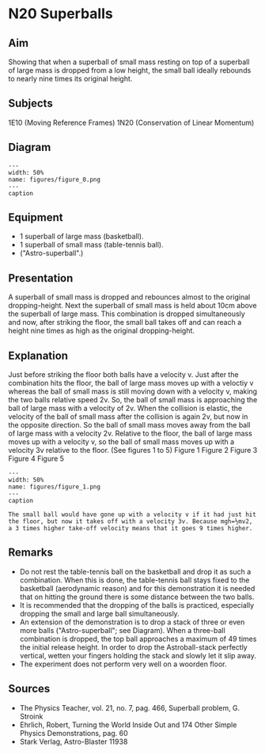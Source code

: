 # N20 Superballs 
    
  
## Aim   
 Showing that when a superball of small mass resting on top of a superball of large mass is dropped from a low height, the small ball ideally rebounds to nearly nine times its original height.    
  
## Subjects   
 1E10 (Moving Reference Frames) 1N20 (Conservation of Linear Momentum)   
  
## Diagram   
   
```{figure} figures/figure_0.png  
---  
width: 50%  
name: figures/figure_0.png  
---  
caption  
``` 
      
  
## Equipment   
 
 *  1 superball of large mass (basketball). 
 *  1 superball of small mass (table-tennis ball). 
 *  ("Astro-superball".)
     
  
## Presentation   
 A superball of small mass is dropped and rebounces almost to the original dropping-height. Next the superball of small mass is held about 10cm above the superball of large mass. This combination is dropped simultaneously and now, after striking the floor, the small ball takes off and can reach a height nine times as high as the original dropping-height.    
  
## Explanation   
 Just before striking the floor both balls have a velocity v. Just after the combination hits the floor, the ball of large mass moves up with a veloctiy v whereas the ball of small mass is still moving down with a velocity v, making the two balls relative speed 2v. So, the ball of small mass is approaching the ball of large mass with a velocity of 2v. When the collision is elastic, the velocity of the ball of small mass after the collision is again 2v, but now in the opposite direction. So the ball of small mass moves away from the ball of large mass with a velocity 2v. Relative to the floor, the ball of large mass moves up with a velocity v, so the ball of small mass moves up with a velocity 3v relative to the floor. (See figures 1 to 5)    Figure 1 Figure 2 Figure 3   Figure 4  Figure 5   
```{figure} figures/figure_1.png  
---  
width: 50%  
name: figures/figure_1.png  
---  
caption  
``` 
    The small ball would have gone up with a velocity v if it had just hit the floor, but now it takes off with a velocity 3v. Because mgh=½mv2, a 3 times higher take-off velocity means that it goes 9 times higher.        
  
## Remarks   
 
 *  Do not rest the table-tennis ball on the basketball and drop it as such a combination. When this is done, the table-tennis ball stays fixed to the basketball (aerodynamic reason) and for this demonstration it is needed that on hitting the ground there is some distance between the two balls. 
 *  It is recommended that the dropping of the balls is practiced, especially dropping the small and large ball simultaneously. 
 *  An extension of the demonstration is to drop a stack of three or even more balls ("Astro-superball"; see Diagram). When a three-ball combination is dropped, the top ball approaches a maximum of 49 times the initial release height. In order to drop the Astroball-stack perfectly vertical, wetten your fingers holding the stack and slowly let it slip away. 
 *  The experiment does not perform very well on a woorden floor.
   
  
## Sources   
 
 *  The Physics Teacher, vol. 21, no. 7, pag. 466, Superball problem, G. Stroink 
 *  Ehrlich, Robert, Turning the World Inside Out and 174 Other Simple Physics Demonstrations, pag. 60 
 *  Stark Verlag, Astro-Blaster 11938
  